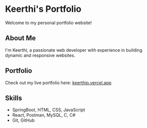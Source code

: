 # Keerthi's Portfolio

Welcome to my personal portfolio website!

## About Me
I'm Keerthi, a passionate web developer with experience in building dynamic and responsive websites.

## Portfolio
Check out my live portfolio here: [keerthip.vercel.app](https://keerthip.vercel.app)


## Skills
- SpringBoot, HTML, CSS, JavaScript
- React, Postman, MySQL, C, C#
- Git, GitHub

